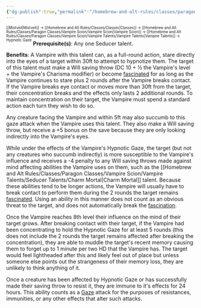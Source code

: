 ```yaml
---
{"dg-publish":true,"permalink":"/homebrew-and-alt-rules/classes/paragon-classes/vampire-scion/vampire-talents/seducer-talents/hypnotic-gaze/"}
---
```


<sup><sup>[[Mistveil\|Mistveil]] → [[Homebrew and Alt Rules/Classes/Classes\|Classes]] → [[Homebrew and Alt Rules/Classes/Paragon Classes/Vampire Scion/Vampire Scion\|Vampire Scion]] → [[Homebrew and Alt Rules/Classes/Paragon Classes/Vampire Scion/Vampire Talents/Vampire Talents\|Vampire Talents]] → Hypnotic Gaze</sup></sup>
**Prerequisite(s)**: Any one Seducer talent.

**Benefits**: A Vampire with this talent can, as a full-round action, stare directly into the eyes of a target within 30ft to attempt to hypnotize them. The target of this talent must make a Will saving throw (DC 10 + ½ the Vampire's level + the Vampire's Charisma modifier) or become [fascinated](https://www.d20pfsrd.com/gamemastering/conditions#TOC-Fascinated) for as long as the Vampire continues to stare plus 2 rounds after the Vampire breaks contact. If the Vampire breaks eye contact or moves more than 30ft from the target, their concentration breaks and the effects only lasts 2 additional rounds. To maintain concentration on their target, the Vampire must spend a standard action each turn they wish to do so.

Any creature facing the Vampire and within 5ft may also succumb to this gaze attack when the Vampire uses this talent. They also make a Will saving throw, but receive a +5 bonus on the save because they are only looking indirectly into the Vampire's eyes.

While under the effects of the Vampire's Hypnotic Gaze, the target (but not any creatures who succumb indirectly) is more susceptible to the Vampire's influence and receives a -4 penalty to any Will saving throws made against mind affecting abilities the Vampire uses on them, such as the [[Homebrew and Alt Rules/Classes/Paragon Classes/Vampire Scion/Vampire Talents/Seducer Talents/Charm Mortal\|Charm Mortal]] talent. Because these abilities tend to be longer actions, the Vampire will usually have to break contact to perform them during the 2 rounds the target remains [fascinated](https://www.d20pfsrd.com/gamemastering/conditions#TOC-Fascinated). Using an ability in this manner does not count as an obvious threat to the target, and does not automatically break the [fascination](https://www.d20pfsrd.com/gamemastering/conditions#TOC-Fascinated).

Once the Vampire reaches 8th level their influence on the mind of their target grows. After breaking contact with their target, if the Vampire had been concentrating to hold the Hypnotic Gaze for at least 5 rounds (this does not include the 2 rounds the target remains affected after breaking the concentration), they are able to muddle the target's recent memory causing them to forget up to 1 minute per two HD that the Vampire has. The target would feel lightheaded after this and likely feel out of place but unless someone else points out the strangeness of their memory loss, they are unlikely to think anything of it.

Once a creature has been affected by Hypnotic Gaze or has successfully made their saving throw to resist it, they are immune to it's effects for 24 hours. This ability counts as a [Gaze](https://www.d20pfsrd.com/bestiary/rules-for-monsters/universal-monster-rules/#Gaze_Su) attack for the purposes of resistances, immunities, or any other effects that alter such attacks. 